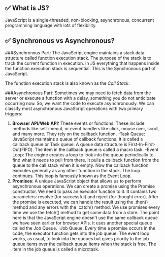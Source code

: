 ## ✅ What is JS?
JavaScript is a single-threaded, non-blocking, asynchronous, concurrent programming language with lots of flexibility.

## ✅ Synchronous vs Asynchronous?
###Synchronous Part: 
The JavaScript engine maintains a stack data structure called function execution stack. The purpose of the stack is to track the current function in execution. In JS everything that happens inside the function execution stack is sequential. This is the Synchronous part of JavaScript. 

The function execution stack is also known as the *Call Stack*.

###Asynchronous Part:
Sometimes we may need to fetch data from the server or execute a function with a delay, something you do not anticipate occurring now. So, we want the code to execute asynchronously. We can classify most asynchronous JavaScript operations with two primary triggers:
1. **Browser API/Web API:** These events or functions. These include methods like setTimeout, or event handlers like click, mouse over, scroll, and many more. They rely on the callback function.
   -Task Queue: JavaScript maintains a queue of callback functions. It is called a callback queue or Task queue. A queue data structure is First-In-First-Out(FIFO). The item in the callback queue is called a macro task.
   -Event Loop: The engine creates a loop to look into the queue periodically to find what it needs to pull from there. It pulls a callback function from the queue to the call stack when it is empty. Now the callback function executes generally as any other function in the stack. The loop continues. This loop is famously known as the Event Loop.
2. **Promises:** A unique JavaScript object that allows us to perform asynchronous operations. We can create a promise using the Promise constructor. We need to pass an executor function to it. It contains two parameters: resolve (for successful) and reject (for thought error). After the promise is executed, we can handle the result using the .then() method and any errors with the .catch() method. We use promises every time we use the fetch() method to get some data from a store. The point here is that the JavaScript engine doesn't use the same callback queue we have seen earlier for browser APIs. It uses another special queue called the Job Queue.
   -Job Queue: Every time a promise occurs in the code, the executor function gets into the job queue. The event loop works, as usual, to look into the queues but gives priority to the job queue items over the callback queue items when the stack is free. The item in the job queue is called a microtask.
